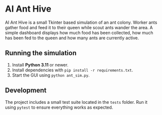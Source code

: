 # AI Ant Hive

AI Ant Hive is a small Tkinter based simulation of an ant colony. Worker ants gather food and feed it to their queen while scout ants wander the area. A simple dashboard displays how much food has been collected, how much has been fed to the queen and how many ants are currently active.

<!-- Optionally include a screenshot or GIF demonstrating the ants moving and feeding the queen. -->

## Running the simulation

1. Install **Python 3.11** or newer.
2. Install dependencies with `pip install -r requirements.txt`.
3. Start the GUI using `python ant_sim.py`.

## Development

The project includes a small test suite located in the `tests` folder.
Run it using `pytest` to ensure everything works as expected.

